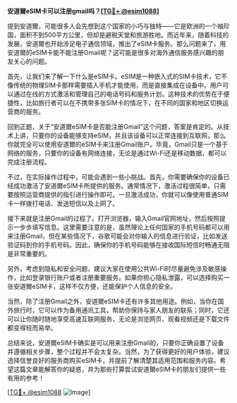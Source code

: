 **安道爾eSIM卡可以注册gmail吗？[[TG💪+ @esim1088](https://t.me/s/esim1088)]**

提到安道爾，可能很多人会先想到这个国家的小巧与独特——它是欧洲的一个袖珍国，面积不到500平方公里，但却是避税天堂和旅游胜地。而近年来，随着科技的发展，安道爾也开始涉足电子通信领域，推出了eSIM卡服务。那么问题来了，用安道爾的eSIM卡能不能注册Gmail呢？这可能是很多对海外通信服务感兴趣的朋友关心的问题。

首先，让我们来了解一下什么是eSIM卡。eSIM是一种嵌入式的SIM卡技术，它不像传统的物理SIM卡那样需要插入手机才能使用，而是直接集成在设备中。用户可以通过在线的方式激活和管理自己的电话号码和服务计划。这种技术的优势在于便捷性，比如旅行者可以在不携带多张SIM卡的情况下，在不同的国家和地区切换运营商的服务。

回到正题，关于“安道爾eSIM卡是否能注册Gmail”这个问题，答案是肯定的。从技术上讲，只要你的设备能够支持eSIM，并且该设备可以正常连接到互联网，那么你就完全可以使用安道爾的eSIM卡来注册Gmail账户。毕竟，Gmail只是一个基于网络的服务，只要你的设备有网络连接，无论是通过Wi-Fi还是移动数据，都可以完成注册流程。

不过，在实际操作过程中，可能会遇到一些小挑战。首先，你需要确保你的设备已经成功激活了安道爾eSIM卡所提供的服务。通常情况下，激活过程很简单，只需要按照运营商提供的指引进行操作即可。一旦激活成功，你就可以像使用普通SIM卡一样拨打电话、发送短信以及上网了。

接下来就是注册Gmail的过程了。打开浏览器，输入Gmail官网地址，然后按照提示一步步填写信息。这里需要注意的是，虽然理论上任何国家的手机号码都可以用来注册Gmail，但在某些情况下，谷歌可能会对你输入的信息进行验证，比如发送验证码到你的手机号码。因此，确保你的手机号码能够在接收国际短信时畅通无阻是非常重要的。

另外，考虑到隐私和安全问题，建议大家在使用公共Wi-Fi时尽量避免涉及敏感操作，比如登录银行账户或者注册重要服务。如果你担心隐私泄露，可以选择购买一张安道爾eSIM卡，这样不仅方便，还能保护个人信息的安全。

当然，除了注册Gmail之外，安道爾eSIM卡还有许多其他用途。例如，当你在国外旅行时，它可以作为备用通讯工具，帮助你保持与家人朋友的联系；同时，它还可以让你随时随地享受高速互联网服务，无论是浏览网页、观看视频还是下载文件都变得轻而易举。

总结来说，安道爾eSIM卡确实是可以用来注册Gmail的，只要你正确设置了设备并遵循相关步骤，整个过程并不会太复杂。当然，为了获得更好的用户体验，建议选择信誉良好的服务商购买eSIM卡，并提前了解清楚其适用范围和服务内容。希望这篇文章能解答你的疑惑，并为那些打算尝试安道爾eSIM卡的朋友们提供一些有用的参考！

[[TG💪+ @esim1088](https://t.me/s/esim1088) ![Image](https://i.postimg.cc/4NQfJmqS/Snipaste-2025-05-13-00-14-12.png)]